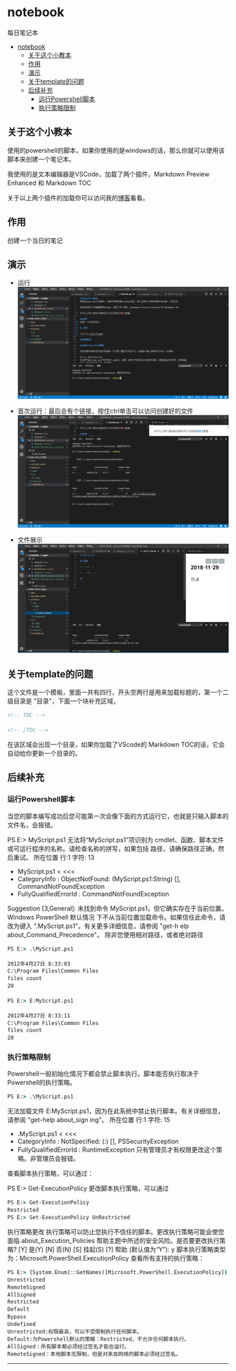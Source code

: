 # notebook
每日笔记本

<!-- TOC -->

- [notebook](#notebook)
    - [关于这个小教本](#%E5%85%B3%E4%BA%8E%E8%BF%99%E4%B8%AA%E5%B0%8F%E6%95%99%E6%9C%AC)
    - [作用](#%E4%BD%9C%E7%94%A8)
    - [演示](#%E6%BC%94%E7%A4%BA)
    - [关于template的问题](#%E5%85%B3%E4%BA%8Etemplate%E7%9A%84%E9%97%AE%E9%A2%98)
    - [后续补充](#%E5%90%8E%E7%BB%AD%E8%A1%A5%E5%85%85)
        - [运行Powershell脚本](#%E8%BF%90%E8%A1%8Cpowershell%E8%84%9A%E6%9C%AC)
        - [执行策略限制](#%E6%89%A7%E8%A1%8C%E7%AD%96%E7%95%A5%E9%99%90%E5%88%B6)

<!-- /TOC -->
## 关于这个小教本
使用的powershell的脚本，如果你使用的是windows的话，那么你就可以使用该脚本来创建一个笔记本。

我使用的是文本编辑器是VSCode，加载了两个插件，Markdown Preview Enhanced 和 Markdown TOC 

关于以上两个插件的加载你可以访问我的[博客]看看。

## 作用
创建一个当日的笔记

## 演示

- 运行
![运行](./pic/1.png)

- 首次运行：最后会有个链接，按住ctrl单击可以访问创建好的文件
![首次运行](./pic/2.png)

- 文件展示
![文件展示](./pic/3.png)


## 关于template的问题

这个文件是一个模板，里面一共有四行，开头空两行是用来加载标题的，第一个二级目录是 "目录"，下面一个块补充区域，

```md
<!-- TOC -->

<!-- /TOC -->
```
在该区域会出现一个目录，如果你加载了VScode的 Markdown TOC的话，它会自动给你更新一个目录的。

## 后续补充

### 运行Powershell脚本

当您的脚本编写成功后您可能第一次会像下面的方式运行它，也就是只输入脚本的文件名，会报错。

PS E:> MyScript.ps1
无法将“MyScript.ps1”项识别为 cmdlet、函数、脚本文件或可运行程序的名称。请检查名称的拼写，如果包括
路径，请确保路径正确，然后重试。
所在位置 行:1 字符: 13
+ MyScript.ps1 < <<<
+ CategoryInfo : ObjectNotFound: (MyScript.ps1:String) [], CommandNotFoundException
+ FullyQualifiedErrorId : CommandNotFoundException

Suggestion [3,General]: 未找到命令 MyScript.ps1，但它确实存在于当前位置。Windows PowerShell 默认情况
下不从当前位置加载命令。如果信任此命令，请改为键入 ".MyScript.ps1"。有关更多详细信息，请参阅 "get-h
elp about_Command_Precedence"。
除非您使用相对路径，或者绝对路径

```cmd
PS E:> .\MyScript.ps1
 
2012年4月27日 8:33:03
C:\Program Files\Common Files
files count
20
 
PS E:> E:MyScript.ps1
 
2012年4月27日 8:33:11
C:\Program Files\Common Files
files count
20
```

### 执行策略限制
Powershell一般初始化情况下都会禁止脚本执行。脚本能否执行取决于Powershell的执行策略。
```cmd
PS E:> .\MyScript.ps1
```
无法加载文件 E:MyScript.ps1，因为在此系统中禁止执行脚本。有关详细信息，请参阅 "get-help about_sign
ing"。
所在位置 行:1 字符: 15
+ .MyScript.ps1 < <<<
+ CategoryInfo : NotSpecified: (:) [], PSSecurityException
+ FullyQualifiedErrorId : RuntimeException
只有管理员才有权限更改这个策略。非管理员会报错。

查看脚本执行策略，可以通过：


PS E:> Get-ExecutionPolicy
更改脚本执行策略，可以通过

```cmd
PS E:> Get-ExecutionPolicy
Restricted
PS E:> Set-ExecutionPolicy UnRestricted
```
执行策略更改
执行策略可以防止您执行不信任的脚本。更改执行策略可能会使您面临 about_Execution_Policies
帮助主题中所述的安全风险。是否要更改执行策略?
[Y] 是(Y) [N] 否(N) [S] 挂起(S) [?] 帮助 (默认值为“Y”): y
脚本执行策略类型为：Microsoft.PowerShell.ExecutionPolicy
查看所有支持的执行策略：
```cmd
PS E:> [System.Enum]::GetNames([Microsoft.PowerShell.ExecutionPolicy])
Unrestricted
RemoteSigned
AllSigned
Restricted
Default
Bypass
Undefined
Unrestricted:权限最高，可以不受限制执行任何脚本。
Default:为Powershell默认的策略：Restricted，不允许任何脚本执行。
AllSigned：所有脚本都必须经过签名才能在运行。
RemoteSigned：本地脚本无限制，但是对来自网络的脚本必须经过签名。
```

---
[博客]:https://blog.csdn.net/double_debug/article/details/84636703
